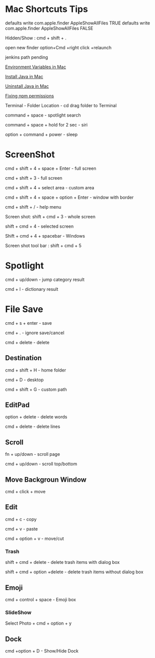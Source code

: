 # Mac Shortcuts Tips

defaults write com.apple.finder AppleShowAllFiles TRUE
defaults write com.apple.finder AppleShowAllFiles FALSE

Hidden/Show : cmd + shift + .

open new finder option+Cmd +right click +relaunch

jenkins path pending

[Environment Variables in Mac](https://www.youtube.com/watch?v=NSvtis2fGlA)

[Install Java in Mac](https://www.youtube.com/watch?v=y6szNJ4rMZ0&t=342s)

[Uninstall Java in  Mac](https://www.youtube.com/watch?v=aT289DsbuDo)

[Fixing npm permissions](https://www.youtube.com/watch?v=bxvybxYFq2o)

Terminal - Folder Location - cd drag folder to Terminal

command + space - spotlight search

command + space + hold for 2 sec - siri

option + command + power - sleep

# ScreenShot
cmd + shift + 4 + space + Enter - full screen

cmd + shift + 3 - full screen

cmd + shift + 4 + select area - custom area

cmd + shift + 4 + space + option + Enter - window with border

cmd + shift + / - help menu

Screen shot: shift + cmd + 3 - whole screen

shift + cmd + 4 - selected screen 

Shift + cmd + 4 + spacebar - Windows

Screen shot tool bar : shift + cmd + 5

# Spotlight
cmd + up/down - jump category result

cmd + l - dictionary result

# File Save
cmd + s + enter - save

cmd + . - ignore save/cancel

cmd + delete - delete

## Destination
cmd + shift + H - home folder

cmd + D - desktop

cmd + shift + G - custom path

## EditPad
option + delete - delete words

cmd + delete - delete lines

## Scroll
fn + up/down - scroll page

cmd + up/down - scroll top/bottom

## Move Backgroun Window

cmd + click + move

## Edit

cmd + c - copy

cmd + v - paste

cmd + option + v - move/cut

### Trash

shift + cmd + delete - delete trash items with dialog box

shift + cmd + option +delete - delete trash items without dialog box

## Emoji

cmd + control + space - Emoji box

### SlideShow

Select Photo + cmd + option + y

## Dock

cmd +option + D - Show/Hide Dock
